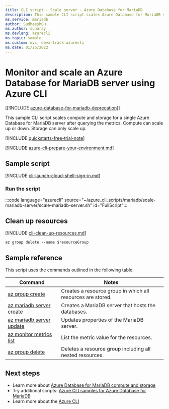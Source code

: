 ```yaml
---
title: CLI script - Scale server - Azure Database for MariaDB 
description: This sample CLI script scales Azure Database for MariaDB server to a different performance level after querying the metrics.
ms.service: mariadb
author: SudheeshGH
ms.author: sunaray
ms.devlang: azurecli
ms.topic: sample
ms.custom: mvc, devx-track-azurecli
ms.date: 01/26/2022 
---
```


# Monitor and scale an Azure Database for MariaDB server using Azure CLI

[[!INCLUDE [azure-database-for-mariadb-deprecation](Includes/azure-database-for-mariadb-deprecation.md)]]

This sample CLI script scales compute and storage for a single Azure Database for MariaDB server after querying the metrics. Compute can scale up or down. Storage can only scale up.

[!INCLUDE [quickstarts-free-trial-note](../../../includes/quickstarts-free-trial-note.md)]

[!INCLUDE [azure-cli-prepare-your-environment.md](~/articles/reusable-content/azure-cli/azure-cli-prepare-your-environment.md)]

## Sample script

[!INCLUDE [cli-launch-cloud-shell-sign-in.md](../../../includes/cli-launch-cloud-shell-sign-in.md)]

### Run the script

:::code language="azurecli" source="~/azure_cli_scripts/mariadb/scale-mariadb-server/scale-mariadb-server.sh" id="FullScript":::

## Clean up resources

[!INCLUDE [cli-clean-up-resources.md](../../../includes/cli-clean-up-resources.md)]

```azurecli
az group delete --name $resourceGroup
```

## Sample reference

This script uses the commands outlined in the following table:

| **Command** | **Notes** |
|---|---|
| [az group create](/cli/azure/group#az-group-create) | Creates a resource group in which all resources are stored. |
| [az mariadb server create](/cli/azure/mariadb/server#az-mariadb-server-create) | Creates a MariaDB server that hosts the databases. |
| [az mariadb server update](/cli/azure/mariadb/server#az-mariadb-server-update) | Updates properties of the MariaDB server. |
| [az monitor metrics list](/cli/azure/monitor/metrics#az-monitor-metrics-list) | List the metric value for the resources. |
| [az group delete](/cli/azure/group#az-group-delete) | Deletes a resource group including all nested resources. |

## Next steps

- Learn more about [Azure Database for MariaDB compute and storage](../concepts-pricing-tiers.md)
- Try additional scripts: [Azure CLI samples for Azure Database for MariaDB](../sample-scripts-azure-cli.md)
- Learn more about the [Azure CLI](/cli/azure)
